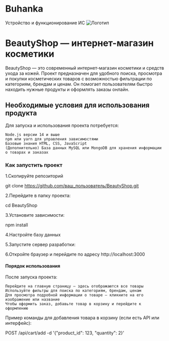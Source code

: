 # Buhanka
Устройство и функционирование ИС
![Логотип](https://octodex.github.com/images/orderedlistocat.png "Логотип GitHub")
# BeautyShop — интернет-магазин косметики


BeautyShop — это современный интернет-магазин косметики и средств ухода за кожей. Проект предназначен для удобного поиска, просмотра и покупки косметических товаров с возможностью фильтрации по категориям, брендам и ценам. Он помогает пользователям быстро находить нужные продукты и оформлять заказы онлайн.

## Необходимые условия для использования продукта
Для запуска и использования проекта потребуется:

    Node.js версии 14 и выше
    npm или yarn для управления зависимостями
    Базовые знания HTML, CSS, JavaScript
    (Дополнительно) База данных MySQL или MongoDB для хранения информации о товарах и заказах

    
### Как запустить проект

1.Скопируйте репозиторий

git clone https://github.com/ваш_пользователь/BeautyShop.git

2.Перейдите в папку проекта:

cd BeautyShop

3.Установите зависимости:

npm install

4.Настройте базу данных 

5.Запустите сервер разработки:

6.Откройте браузер и перейдите по адресу http://localhost:3000

#### Порядок использования

После запуска проекта:

    Перейдите на главную страницу — здесь отображаются все товары
    Используйте фильтры для поиска по категориям, брендам, ценам
    Для просмотра подробной информации о товаре — кликните на его изображение или название
    Чтобы оформить заказ, добавьте товар в корзину и перейдите к оформлению

Пример команды для добавления товара в корзину (если есть API или интерфейс):

POST /api/cart/add -d '{"product_id": 123, "quantity": 2}'






